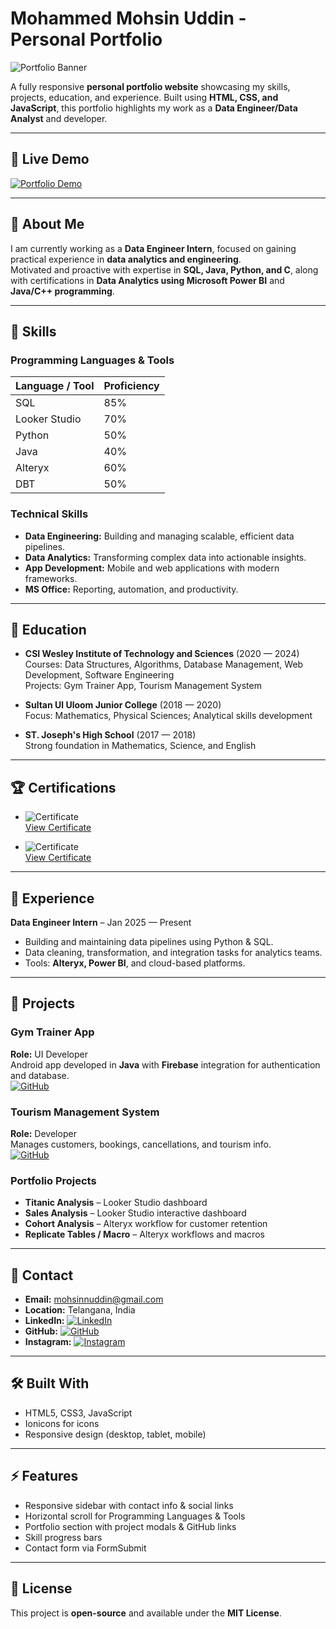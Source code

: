 # Mohammed Mohsin Uddin - Personal Portfolio

![Portfolio Banner](./assets/images/my-avatar.png)

A fully responsive **personal portfolio website** showcasing my skills, projects, education, and experience. Built using **HTML, CSS, and JavaScript**, this portfolio highlights my work as a **Data Engineer/Data Analyst** and developer.

---

## 🔗 Live Demo
[![Portfolio Demo](https://img.shields.io/badge/Live-Demo-blue?style=for-the-badge&logo=github)](https://mohsinnuddin.github.io/Portfolio/)

---

## 🧑 About Me
I am currently working as a **Data Engineer Intern**, focused on gaining practical experience in **data analytics and engineering**.  
Motivated and proactive with expertise in **SQL, Java, Python, and C**, along with certifications in **Data Analytics using Microsoft Power BI** and **Java/C++ programming**.  

---

## 💼 Skills

### Programming Languages & Tools
| Language / Tool      | Proficiency |
|---------------------|------------|
| SQL                 | 85%        |
| Looker Studio       | 70%        |
| Python              | 50%        |
| Java                | 40%        |
| Alteryx             | 60%        |
| DBT                 | 50%        |

### Technical Skills
- **Data Engineering:** Building and managing scalable, efficient data pipelines.  
- **Data Analytics:** Transforming complex data into actionable insights.  
- **App Development:** Mobile and web applications with modern frameworks.  
- **MS Office:** Reporting, automation, and productivity.

---

## 🏫 Education
- **CSI Wesley Institute of Technology and Sciences** (2020 — 2024)  
  Courses: Data Structures, Algorithms, Database Management, Web Development, Software Engineering  
  Projects: Gym Trainer App, Tourism Management System  

- **Sultan Ul Uloom Junior College** (2018 — 2020)  
  Focus: Mathematics, Physical Sciences; Analytical skills development  

- **ST. Joseph's High School** (2017 — 2018)  
  Strong foundation in Mathematics, Science, and English  

---

## 🏆 Certifications
- ![Certificate](https://img.shields.io/badge/Data-Analyst-Certification-yellow)  
  [View Certificate](https://drive.google.com/file/d/1JCg0QlikmUsXv_STck8Ylo9VIq1chzwA/view?usp=drive_link)  

- ![Certificate](https://img.shields.io/badge/Java-C++-Beginner-Certification-red)  
  [View Certificate](https://drive.google.com/file/d/16uOo3EdHpglbMJV2RTKN_hhDA1bMk2g5/view?usp=drive_link)  

---

## 💼 Experience
**Data Engineer Intern** – Jan 2025 — Present  
- Building and maintaining data pipelines using Python & SQL.  
- Data cleaning, transformation, and integration tasks for analytics teams.  
- Tools: **Alteryx, Power BI**, and cloud-based platforms.  

---

## 📂 Projects

### Gym Trainer App
**Role:** UI Developer  
Android app developed in **Java** with **Firebase** integration for authentication and database.  
[![GitHub](https://img.shields.io/badge/GitHub-Repo-black?style=for-the-badge&logo=github)](https://github.com/Mohsinnuddin/Gym-Trainer-App)

### Tourism Management System
**Role:** Developer  
Manages customers, bookings, cancellations, and tourism info.  
[![GitHub](https://img.shields.io/badge/GitHub-Repo-black?style=for-the-badge&logo=github)](https://github.com/Mohsinnuddin/Tourism-Management-System)

### Portfolio Projects
- **Titanic Analysis** – Looker Studio dashboard  
- **Sales Analysis** – Looker Studio interactive dashboard  
- **Cohort Analysis** – Alteryx workflow for customer retention  
- **Replicate Tables / Macro** – Alteryx workflows and macros  

---

## 📧 Contact
- **Email:** mohsinnuddin@gmail.com  
- **Location:** Telangana, India  
- **LinkedIn:** [![LinkedIn](https://img.shields.io/badge/LinkedIn-Profile-blue?style=for-the-badge&logo=linkedin)](https://www.linkedin.com/in/mohammed-mohsin-uddin-7830a9315/)  
- **GitHub:** [![GitHub](https://img.shields.io/badge/GitHub-Profile-black?style=for-the-badge&logo=github)](https://www.github.com/Mohsinnuddin)  
- **Instagram:** [![Instagram](https://img.shields.io/badge/Instagram-Profile-purple?style=for-the-badge&logo=instagram)](https://www.instagram.com/mohsinnuddin_)  

---

## 🛠️ Built With
- HTML5, CSS3, JavaScript  
- Ionicons for icons  
- Responsive design (desktop, tablet, mobile)  

---

## ⚡ Features
- Responsive sidebar with contact info & social links  
- Horizontal scroll for Programming Languages & Tools  
- Portfolio section with project modals & GitHub links  
- Skill progress bars  
- Contact form via FormSubmit  

---

## 📌 License
This project is **open-source** and available under the **MIT License**.